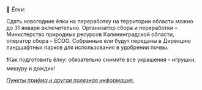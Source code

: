 🎄 *Ëлки:*

Сдать новогодние ёлки на переработку на территории области можно до 31 января включительно.
Организатор сбора и переработки – Министерство природных ресурсов Калининградской области, оператор сбора – ЕСОО. Собранные ели будут переданы в Дирекцию ландшафтных парков для использования в удобрении почвы.

❗️Как подготовить ёлку: обязательно снимите все украшения – игрушки, мишуру и дождик!

*[Пункты приёма и другая полезная информация.](https://t.me/ecoklgd/2152)*
